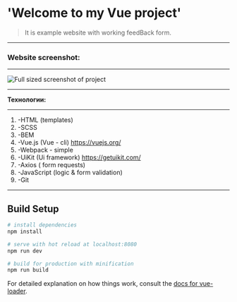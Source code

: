 # 'Welcome to my Vue project'

> It is example website with working feedBack form.
***
### Website screenshot:
***
![Full sized screenshot of project](https://github.com/Froze96/Vue-project/blob/master/src/assets/vue.png)
***
**Технологии:**
***
1. -HTML (templates)
2. -SCSS
3. -BEM
4. -Vue.js (Vue - cli) <https://vuejs.org/>
5. -Webpack - simple
6. -UiKit (Ui framework) <https://getuikit.com/>
7. -Axios (  form requests)
8. -JavaScript  (logic & form validation)
9. -Git
***





## Build Setup

``` bash
# install dependencies
npm install

# serve with hot reload at localhost:8080
npm run dev

# build for production with minification
npm run build
```

For detailed explanation on how things work, consult the [docs for vue-loader](http://vuejs.github.io/vue-loader).
